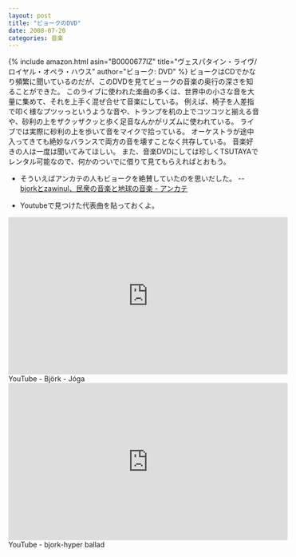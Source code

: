 ```yaml
---
layout: post
title: "ビョークのDVD"
date: 2008-07-20
categories: 音楽
---
```

{% include amazon.html asin="B0000677IZ" title="ヴェスパタイン・ライヴ/ロイヤル・オペラ・ハウス" author="ビョーク: DVD" %}
ビョークはCDでかなり頻繁に聞いているのだが、このDVDを見てビョークの音楽の奥行の深さを知ることができた。
このライブに使われた楽曲の多くは、世界中の小さな音を大量に集めて、それを上手く混ぜ合せて音楽にしている。
例えば、椅子を人差指で叩く様なプツッっというような音や、トランプを机の上でコツコツと揃える音や、砂利の上をザクッザクッと歩く足音なんかがリズムに使われている。
ライブでは実際に砂利の上を歩いて音をマイクで拾っている。
オーケストラが途中入ってきても絶妙なバランスで両方の音を壊すことなく共存している。
音楽好きの人は一度は聞いてみてほしい。
また、音楽DVDにしては珍しくTSUTAYAでレンタル可能なので、何かのついでに借りて見てもらえればとおもう。

- そういえばアンカテの人もビョークを絶賛していたのを思いだした。
-- [bjorkとzawinul、民衆の音楽と地球の音楽 - アンカテ](http://d.hatena.ne.jp/essa/20080511/p1)

- Youtubeで見つけた代表曲を貼っておくよ。
<iframe width="560" height="315" src="https://www.youtube.com/embed/CYP9lA-g1_I" frameborder="0" allowfullscreen></iframe>  YouTube - Björk - Jóga

<iframe width="560" height="315" src="https://www.youtube.com/embed/nH6CXQtFbBE" frameborder="0" allowfullscreen></iframe>  YouTube - bjork-hyper ballad
